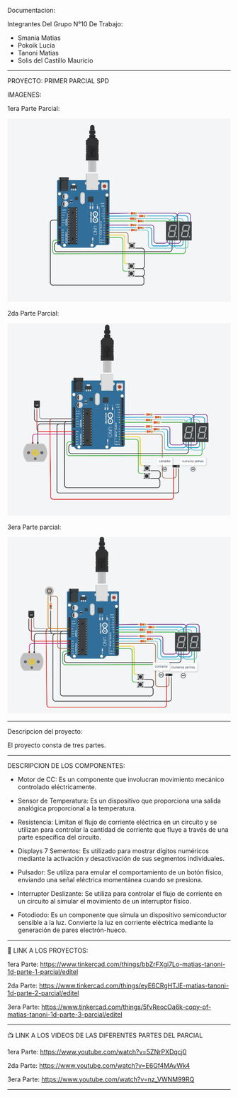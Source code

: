 Documentacion:

Integrantes Del Grupo N°10 De Trabajo:

- Smania Matias
- Pokoik Lucia
- Tanoni Matias
- Solis del Castillo Mauricio

----------------------------
PROYECTO: PRIMER PARCIAL SPD

IMAGENES:

1era Parte Parcial: 

![](https://github.com/MatiasTanoni/PrimerParcialSPD/blob/main/imagenes/1era%20Parte.png)


2da Parte Parcial:

![](https://github.com/MatiasTanoni/PrimerParcialSPD/blob/main/imagenes/2da%20Parte.png)


3era Parte parcial:

![](https://github.com/MatiasTanoni/PrimerParcialSPD/blob/main/imagenes/3era%20Parte.png)

----------------------------

Descripcion del proyecto:

El proyecto consta de tres partes.

-----------------------------
DESCRIPCION DE LOS COMPONENTES:

- Motor de CC: Es un componente que involucran movimiento mecánico controlado eléctricamente.

- Sensor de Temperatura: Es un dispositivo que proporciona una salida analógica proporcional a la temperatura.

- Resistencia: Limitan el flujo de corriente eléctrica en un circuito y se utilizan para controlar la cantidad de corriente que fluye a través de una parte específica del circuito.

- Displays 7 Sementos: Es utilizado para mostrar dígitos numéricos mediante la activación y desactivación de sus segmentos individuales.

- Pulsador: Se utiliza para emular el comportamiento de un botón físico, enviando una señal eléctrica momentánea cuando se presiona.
  
- Interruptor Deslizante: Se utiliza para controlar el flujo de corriente en un circuito al simular el movimiento de un interruptor físico.

- Fotodiodo: Es un componente que simula un dispositivo semiconductor sensible a la luz. Convierte la luz en corriente eléctrica mediante la generación de pares electrón-hueco.
---------------------------
🤖 LINK A LOS PROYECTOS:

1era Parte: https://www.tinkercad.com/things/bbZrFXgi7Lo-matias-tanoni-1d-parte-1-parcial/editel

2da Parte: https://www.tinkercad.com/things/eyE6CRgHTJE-matias-tanoni-1d-parte-2-parcial/editel

3era Parte: https://www.tinkercad.com/things/5fvReocOa6k-copy-of-matias-tanoni-1d-parte-3-parcial/editel

--------------------------
📺 LINK A LOS VIDEOS DE LAS DIFERENTES PARTES DEL PARCIAL

1era Parte: https://www.youtube.com/watch?v=5ZNrPXDqcj0

2da Parte: https://www.youtube.com/watch?v=E6Gf4MAvWk4

3era Parte: https://www.youtube.com/watch?v=nz_VWNM99RQ

-------------------------
